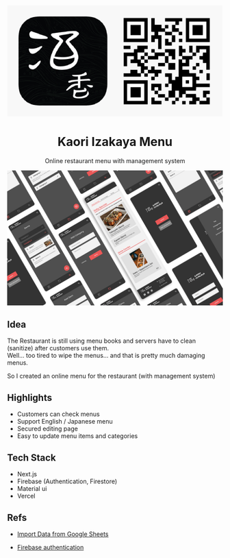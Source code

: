 <p align="center">
  <img max-width="203" max-height="104" src="./resources/qr.png" alt="qr code">
</p>

<h1 align="center">Kaori Izakaya Menu</h1>

<p align="center">
  Online restaurant menu with management system
</p>

![app top](./resources/mock.png)

## Idea

The Restaurant is still using menu books and servers have to clean (sanitize) after customers use them.  
Well... too tired to wipe the menus... and that is pretty much damaging menus.  

So I created an online menu for the restaurant (with management system)

## Highlights

- Customers can check menus
- Support English / Japanese menu
- Secured editing page
- Easy to update menu items and categories

## Tech Stack

- Next.js
- Firebase (Authentication, Firestore)
- Material ui
- Vercel

## Refs

- [Import Data from Google Sheets](https://levelup.gitconnected.com/import-data-from-google-sheets-to-firestore-using-google-apps-script-b6f857f82a2)

- [Firebase authentication](https://medium.com/javascript-in-plain-english/next-js-firebase-authentication-including-ssr-1045b097ee18)
